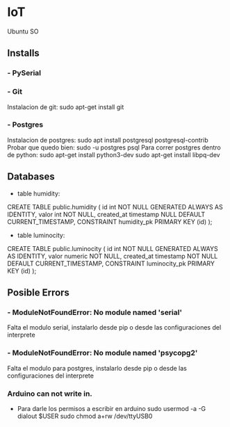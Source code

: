 # IoT
Ubuntu SO
## Installs
### - PySerial

### - Git
Instalacion de git:
sudo apt-get install git

### - Postgres 
Instalacion de postgres: 
sudo apt install postgresql postgresql-contrib
Probar que quedo bien: 
sudo -u postgres psql
Para correr postgres dentro de python:
sudo apt-get install python3-dev 
sudo apt-get install libpq-dev

## Databases
- table humidity:

CREATE TABLE public.humidity (
    id int NOT NULL GENERATED ALWAYS AS IDENTITY,
    valor int NOT NULL,
    created_at timestamp NULL DEFAULT CURRENT_TIMESTAMP,
    CONSTRAINT humidity_pk PRIMARY KEY (id)
);

- table luminocity:

CREATE TABLE public.luminocity (
	id int NOT NULL GENERATED ALWAYS AS IDENTITY,
	valor numeric NOT NULL,
	created_at timestamp NOT NULL DEFAULT CURRENT_TIMESTAMP,
	CONSTRAINT luminocity_pk PRIMARY KEY (id)
);

## Posible Errors

### - ModuleNotFoundError: No module named 'serial'
Falta el modulo serial, instalarlo desde pip o desde las configuraciones del 
interprete

### - ModuleNotFoundError: No module named 'psycopg2'
Falta el modulo para postgres, instalarlo desde pip o desde las configuraciones del 
interprete

### Arduino can not write in. 
- Para darle los permisos a escribir en arduino
sudo usermod -a -G dialout $USER
sudo chmod a+rw /dev/ttyUSB0



